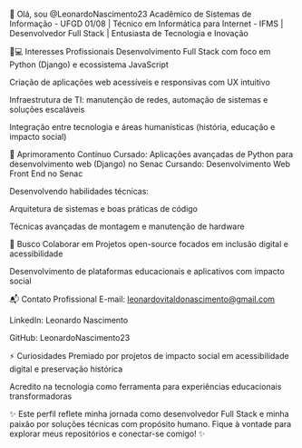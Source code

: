 👋 Olá, sou @LeonardoNascimento23
Acadêmico de Sistemas de Informação - UFGD 01/08 | Técnico em Informática para Internet - IFMS | Desenvolvedor Full Stack | Entusiasta de Tecnologia e Inovação

👨💻 Interesses Profissionais
Desenvolvimento Full Stack com foco em Python (Django) e ecossistema JavaScript

Criação de aplicações web acessíveis e responsivas com UX intuitivo

Infraestrutura de TI: manutenção de redes, automação de sistemas e soluções escaláveis

Integração entre tecnologia e áreas humanísticas (história, educação e impacto social)

🚀 Aprimoramento Contínuo
Cursado: Aplicações avançadas de Python para desenvolvimento web (Django) no Senac
Cursando: Desenvolvimento Web Front End no Senac

Desenvolvendo habilidades técnicas:

Arquitetura de sistemas e boas práticas de código

Técnicas avançadas de montagem e manutenção de hardware

🤝 Busco Colaborar em
Projetos open-source focados em inclusão digital e acessibilidade

Desenvolvimento de plataformas educacionais e aplicativos com impacto social

📬 Contato Profissional
E-mail: leonardovitaldonascimento@gmail.com

LinkedIn: Leonardo Nascimento

GitHub: LeonardoNascimento23

⚡ Curiosidades
Premiado por projetos de impacto social em acessibilidade digital e preservação histórica

Acredito na tecnologia como ferramenta para experiências educacionais transformadoras

✨ Este perfil reflete minha jornada como desenvolvedor Full Stack e minha paixão por soluções técnicas com propósito humano. Fique à vontade para explorar meus repositórios e conectar-se comigo! ✨
